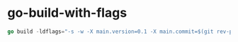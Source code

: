 # go-build-with-flags

```go
go build -ldflags="-s -w -X main.version=0.1 -X main.commit=$(git rev-parse HEAD) -X main.date=$(date +%Y-%m-%dT%H:%M:%S%z)" -o hello.exe .
```